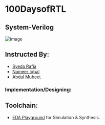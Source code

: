 # 100DaysofRTL
## System-Verilog

![image](https://www.edaplayground.com/img/Playground-screenshot.png)

## Instructed By:
- [Syeda Rafia](https://github.com/syedarafia13)
- [Nameer Iqbal](https://github.com/Nameer-Iqbal-Ansari)
- [Abdul Muheet ](https://github.com/Abdul-muheet-ghani)

### Implementation/Designing:
## Toolchain:
* [EDA Playground](https://www.edaplayground.com) for Simulation & Synthesis.
